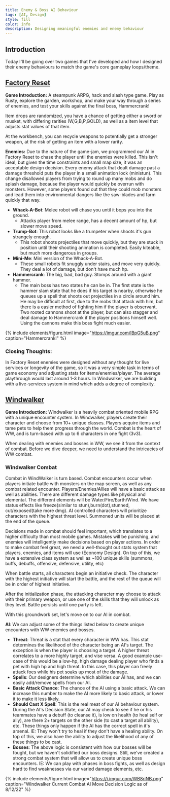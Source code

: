 ```yaml
---
title: Enemy & Boss AI Behaviour
tags: [AI, Design]
style: fill
color: info
description: Designing meaningful enemies and enemy behaviour
---
```


## Introduction
Today I'll be going over two games that I've developed and how I designed their enemy behaviours to match the game's core gameplay loops/theme.

## [Factory Reset](https://pauloboy.itch.io/factory-reset )
**Game Introduction:** 
A steampunk ARPG, hack and slash type game. Play as Rusty, explore the garden, workshop, and make your way through a series of enemies, and test your skills against the final boss, Hammercrank!

Item drops are randomized, you have a chance of getting either a sword or musket, with differing rarities (W,G,B,P,GOLD), as well as a item level that adjusts stat values of that item. 

At the workbench, you can recycle weapons to potentially get a stronger weapon, at the risk of getting an item with a lower rarity.


**Enemies:** Due to the nature of the game-jam, we programmed our AI in Factory Reset to chase the player until the enemies were killed. This isn't ideal, but given the time constraints and small map size, it was an acceptable design decision. Every enemy attack that dealt damage past a damage threshold puts the player in a small animation lock (ministun). This change disallowed players from trying to round up many mobs and do splash damage, because the player would quickly be overrun with monsters. However, some players found out that they could mob monsters and lead them into environmental dangers like the saw-blades and farm quickly that way.

- **Whack-A-Bot**: Melee robot will chase you until it bops you into the ground.
	+ Attacks player from melee range, has a decent amount of hp, but slower move speed.
- **Trump-Bot**: This robot looks like a trumpeter when shoots it's gun strangely enough.
	+ This robot shoots projectiles that move quickly, but they are stuck in position until their shooting animation is completed. Easily kiteable, but much more dangerous in groups.
- **Mini-Me**: Mini version of the Whack-A-Bot.
	+ These small robots fit snuggly under stairs, and move very quickly. They deal a lot of damage, but don't have much hp.
- **Hammercrank**: The big, bad, bad guy. Stomps around with a giant hammer.
	+ The main boss has two states he can be in. The first state is the hammer slam state that he does if his target is nearby, otherwise he queues up a spell that shoots out projectiles in a circle around him. He may be difficult at first, due to the mobs that attack with him, but there is a easier method of fighting him if the player is observant. Two rooted cannons shoot at the player, but can also stagger and deal damage to Hammercrank if the player positions himself well. Using the cannons make this boss fight much easier.
	
{% include elements/figure.html image="https://imgur.com/lBpG5uB.png" caption="Hammercrank!" %}

### Closing Thoughts:

In Factory Reset enemies were designed without any thought for live services or longevity of the game, so it was a very simple task in terms of game economy and adjusting stats for items/enemies/player. The average playthrough would last around 1-3 hours. In Windwalker, we are building with a live-services system in mind which adds a degree of complexity.

## [Windwalker](https://www.youtube.com/channel/UCPjoaAwzzFb87fzl507IqtA)
**Game Introduction:** 
Windwalker is a heavily combat oriented mobile RPG with a unique encounter system. In Windwalker, players create their character and choose from 10+ unique classes. Players acquire items and tame pets to help them progress through the world. Combat is the heart of WW, and is turn-based with up to 6 characters in one fight (3v3). 

When dealing with enemies and bosses in WW, we see it from the context of combat. Before we dive deeper, we need to understand the intricacies of WW combat.

### Windwalker Combat

Combat in WindWalker is turn based. Combat encounters occur when players initiate battle with monsters on the map screen, as well as any combat related encounter. 
Players/Enemies/Allies will have a basic attack as well as abilities. There are different damage types like physical and elemental. The different elements will be Water/Fire/Earth/Wind. We have status effects like freeze(similar to stun),burn(dot),stunned, cut/exposed(take more dmg). AI controlled characters will prioritize characters with the highest threat level. Summoned units will be placed at the end of the queue.

Decisions made in combat should feel important, which translates to a higher difficulty than most mobile games. Mistakes will be punishing, and enemies will intelligently make decisions based on player actions. In order to make combat feel great, we need a well-thought out stats system that players, enemies, and items will use (Economy Design). On top of this, we have a extensive class system as well as ~100 unique skills (summons, buffs, debuffs, offensive, defensive, utility, etc)

When battle starts, all characters begin an initiative check. The character with the highest initiative will start the battle, and the rest of the queue will be in order of highest initiative.

After the initialization phase, the attacking character may choose to attack with their primary weapon, or use one of the skills that they will unlock as they level. Battle persists until one party is left.

With this groundwork set, let's move on to our AI in combat.

**AI**: We can adjust some of the things listed below to create unique encounters with WW enemies and bosses.
- **Threat**: Threat is a stat that every character in WW has. This stat determines the likelihood of the character being an AI's target. The exception is when the player is choosing a target. A higher threat correlates to a more highly target, and vise versa. A good example use-case of this would be a low-hp, high damage dealing player who finds a pet with high hp and high threat. In this case, this player can freely attack foes while his pet soaks up most of the damage.
- **Spells**: Our designers determine which abilities our AI has, and we can easily add/remove spells from our AI.
- **Basic Attack Chance**: The chance of the AI using a basic attack. We can increase this number to make the AI more likely to basic attack, or lower it to make it less likely.
- **Should Cast X Spell**: This is the real meat of our AI behaviour system. During the AI's Decision State, our AI may check to see if he or his teammates have a debuff (to cleanse it), is low on health (to heal self or ally), are there 2+ targets on the other side (to cast a target all ability), etc. These things only happen if the AI has the correct spell in it's arsenal. IE: They won't try to heal if they don't have a healing ability. On top of this, we also have the ability to adjust the likelihood of any of these things to be cast.
- **Bosses**: The above logic is consistent with how our bosses will be fought, but we haven't solidified our boss designs. Still, we've created a strong combat system that will allow us to create unique boss encounters. IE: We can play with phases in boss fights, as well as design hard to find weaknesses via our varied damage elements, etc.

	
{% include elements/figure.html image="https://i.imgur.com/WB8riNB.png" caption="Windwalker Current Combat AI Move Decision Logic as of 8/12/22" %}


